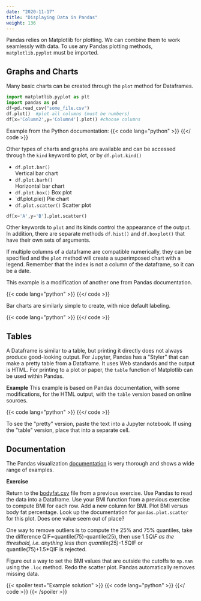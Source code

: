 ```yaml
---
date: "2020-11-17"
title: "Displaying Data in Pandas"
weight: 136
---
```


Pandas relies on Matplotlib for plotting.  We can combine them to work seamlessly with data.  To use any Pandas plotting methods, `matplotlib.pyplot` must be imported. 

## Graphs and Charts

Many basic charts can be created through the `plot` method for Dataframes. 
```python
import matplotlib.pyplot as plt
import pandas as pd
df=pd.read_csv("some_file.csv")
df.plot()  #plot all columns (must be numbers)
df[x='Column2',y='Column4'].plot() #choose columns
```

Example from the Python documentation:
{{< code lang="python" >}}
    [](/content/courses/python-introduction/code/scripts/pandas_plot.py)
{{</ code >}}
 
Other types of charts and graphs are available and can be accessed through the `kind` keyword to plot, or by `df.plot.kind()`

* `df.plot.bar()`  
    Vertical bar chart
* `df.plot.barh()`  
    Horizontal bar chart
*  `df.plot.box()`
    Box plot
*  `df.plot.pie()
    Pie chart
* `df.plot.scatter()`
    Scatter plot

```python
df[x='A',y='B'].plot.scatter() 
```

Other keywords to `plot` and its kinds control the appearance of the output.
In addition, there are separate methods `df.hist()` and `df.boxplot()` that have their own sets of arguments.

If multiple columns of a dataframe are compatible numerically, they can be specified and the `plot` method will create a superimposed chart with a legend.  Remember that the index is not a column of the dataframe, so it can be a date.

This example is a modification of another one from Pandas documentation.

{{< code lang="python" >}}
    [](/content/courses/python-introduction/code/scripts/multiplot.py)
{{</ code >}}

Bar charts are similarly simple to create, with nice default labeling.

{{< code lang="python" >}}
    [](/content/courses/python-introduction/code/scripts/barchart.py)
{{</ code >}}

## Tables

A Dataframe is similar to a table, but printing it directly does not always produce good-looking output.  For Jupyter, Pandas has a "Styler" that can make a pretty table from a Dataframe.  It uses Web standards and the output is HTML.  For printing to a plot or paper, the `table` function of Matplotlib can be used within Pandas.

**Example**
This example is based on Pandas documentation, with some modifications, for the HTML output, with the `table` version based on online sources.

{{< code lang="python" >}}
    [](/content/courses/python-introduction/code/scripts/plot_table.py)
{{</ code >}}

To see the "pretty" version, paste the text into a Jupyter notebook. If using the "table" version, place that into a separate cell.

## Documentation

The Pandas visualization [documentation](https://pandas.pydata.org/pandas-docs/stable/user_guide/visualization.html) is very thorough and shows a wide range of examples.

**Exercise**

Return to the [bodyfat.csv](data/bodyfat.csv) file from a previous exercise.
Use Pandas to read the data into a Dataframe.  Use your BMI function from a
previous exercise to compute BMI for each row.  Add a new column for BMI.  Plot BMI versus body fat percentage.  Look up the documentation for `pandas.plot.scatter` for this plot.  Does one value seem out of place?

One way to remove outliers is to compute the 25% and 75% quantiles, take the difference QIF=quantile(75)-quantile(25), then use 1.5*QIF as the threshold, i.e. anything less than quantile(25)-1.5*QIF or quantile(75)+1.5*QIF is rejected.

Figure out a way to set the BMI values that are outside the cutoffs to `np.nan` using the `.loc` method.  Redo the scatter plot.  Pandas automatically removes missing data.

{{< spoiler text="Example solution" >}}
{{< code lang="python" >}}
[](/content/courses/python-introduction/code/exercises/bmi_pandas.py)
{{</ code >}}
{{< /spoiler >}}
